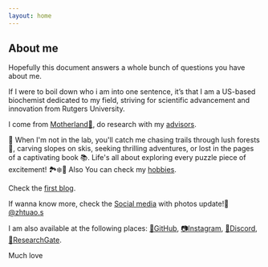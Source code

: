 ```yaml
---
layout: home
---
```


## About me

Hopefully this document answers a whole bunch of questions you have about me.

If I were to boil down who i am into one sentence, it’s that I am a US-based biochemist dedicated to my field, striving for scientific advancement and innovation from Rutgers University. 

I come from [Motherland🏯](/s/motherland), do research with my [advisors](/s/advisors). 

🧩 When I'm not in the lab, you'll catch me chasing trails through lush forests 🌳, carving slopes on skis, seeking thrilling adventures, or lost in the pages of a captivating book 📚. Life's all about exploring every puzzle piece of excitement! 🏞️❄️📖 Also You can check my [hobbies](/s/hobbies-more).

Check the [first blog](https://www.zhutaosheng.com//2023/01/01/Welcome-to-my-world-view.html).

If wanna know more, check the [Social media](/s/social-more) with photos update!📸 [@zhtuao.s](https://www.instagram.com/zhutao.s/?utm_source=ig_embed&utm_campaign=loading)


I am also available at the following places: [🐙GitHub](https://github.com/zhutaosheng), [📷Instagram](https://www.instagram.com/zhutao.s/?utm_source=ig_embed&utm_campaign=loading), [🤖Discord](https://discord.com/users/Zhutao#4694), [📖ResearchGate](https://www.researchgate.net/profile/Zhutao-Sheng).

Much love